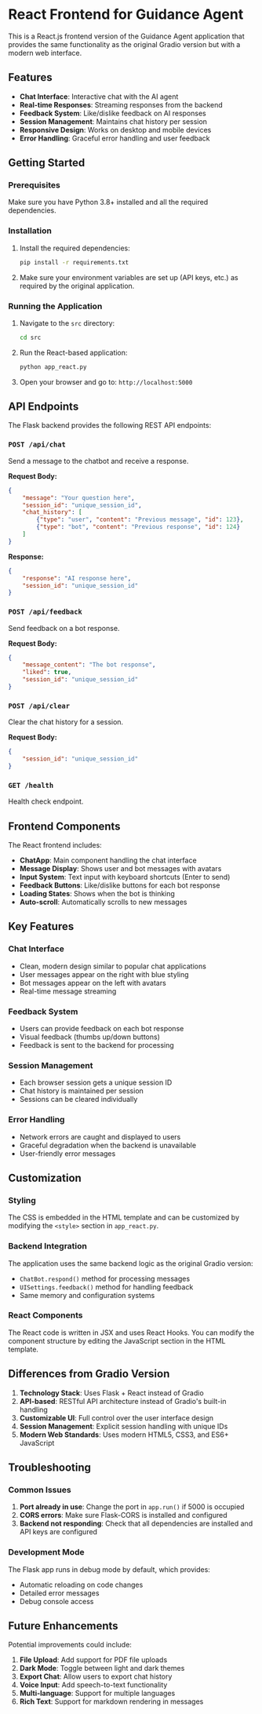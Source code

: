 # React Frontend for Guidance Agent

This is a React.js frontend version of the Guidance Agent application that provides the same functionality as the original Gradio version but with a modern web interface.

## Features

- **Chat Interface**: Interactive chat with the AI agent
- **Real-time Responses**: Streaming responses from the backend
- **Feedback System**: Like/dislike feedback on AI responses
- **Session Management**: Maintains chat history per session
- **Responsive Design**: Works on desktop and mobile devices
- **Error Handling**: Graceful error handling and user feedback

## Getting Started

### Prerequisites

Make sure you have Python 3.8+ installed and all the required dependencies.

### Installation

1. Install the required dependencies:
   ```bash
   pip install -r requirements.txt
   ```

2. Make sure your environment variables are set up (API keys, etc.) as required by the original application.

### Running the Application

1. Navigate to the `src` directory:
   ```bash
   cd src
   ```

2. Run the React-based application:
   ```bash
   python app_react.py
   ```

3. Open your browser and go to: `http://localhost:5000`

## API Endpoints

The Flask backend provides the following REST API endpoints:

### `POST /api/chat`
Send a message to the chatbot and receive a response.

**Request Body:**
```json
{
    "message": "Your question here",
    "session_id": "unique_session_id",
    "chat_history": [
        {"type": "user", "content": "Previous message", "id": 123},
        {"type": "bot", "content": "Previous response", "id": 124}
    ]
}
```

**Response:**
```json
{
    "response": "AI response here",
    "session_id": "unique_session_id"
}
```

### `POST /api/feedback`
Send feedback on a bot response.

**Request Body:**
```json
{
    "message_content": "The bot response",
    "liked": true,
    "session_id": "unique_session_id"
}
```

### `POST /api/clear`
Clear the chat history for a session.

**Request Body:**
```json
{
    "session_id": "unique_session_id"
}
```

### `GET /health`
Health check endpoint.

## Frontend Components

The React frontend includes:

- **ChatApp**: Main component handling the chat interface
- **Message Display**: Shows user and bot messages with avatars
- **Input System**: Text input with keyboard shortcuts (Enter to send)
- **Feedback Buttons**: Like/dislike buttons for each bot response
- **Loading States**: Shows when the bot is thinking
- **Auto-scroll**: Automatically scrolls to new messages

## Key Features

### Chat Interface
- Clean, modern design similar to popular chat applications
- User messages appear on the right with blue styling
- Bot messages appear on the left with avatars
- Real-time message streaming

### Feedback System
- Users can provide feedback on each bot response
- Visual feedback (thumbs up/down buttons)
- Feedback is sent to the backend for processing

### Session Management
- Each browser session gets a unique session ID
- Chat history is maintained per session
- Sessions can be cleared individually

### Error Handling
- Network errors are caught and displayed to users
- Graceful degradation when the backend is unavailable
- User-friendly error messages

## Customization

### Styling
The CSS is embedded in the HTML template and can be customized by modifying the `<style>` section in `app_react.py`.

### Backend Integration
The application uses the same backend logic as the original Gradio version:
- `ChatBot.respond()` method for processing messages
- `UISettings.feedback()` method for handling feedback
- Same memory and configuration systems

### React Components
The React code is written in JSX and uses React Hooks. You can modify the component structure by editing the JavaScript section in the HTML template.

## Differences from Gradio Version

1. **Technology Stack**: Uses Flask + React instead of Gradio
2. **API-based**: RESTful API architecture instead of Gradio's built-in handling
3. **Customizable UI**: Full control over the user interface design
4. **Session Management**: Explicit session handling with unique IDs
5. **Modern Web Standards**: Uses modern HTML5, CSS3, and ES6+ JavaScript

## Troubleshooting

### Common Issues

1. **Port already in use**: Change the port in `app.run()` if 5000 is occupied
2. **CORS errors**: Make sure Flask-CORS is installed and configured
3. **Backend not responding**: Check that all dependencies are installed and API keys are configured

### Development Mode

The Flask app runs in debug mode by default, which provides:
- Automatic reloading on code changes
- Detailed error messages
- Debug console access

## Future Enhancements

Potential improvements could include:

1. **File Upload**: Add support for PDF file uploads
2. **Dark Mode**: Toggle between light and dark themes
3. **Export Chat**: Allow users to export chat history
4. **Voice Input**: Add speech-to-text functionality
5. **Multi-language**: Support for multiple languages
6. **Rich Text**: Support for markdown rendering in messages
